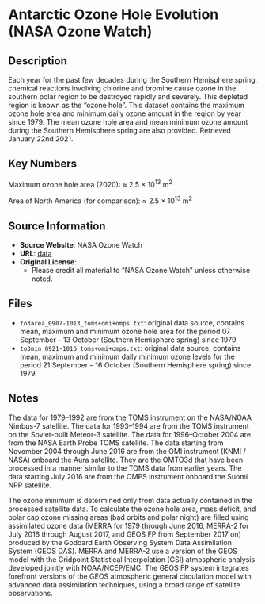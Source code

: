 
# Antarctic Ozone Hole Evolution (NASA Ozone Watch)

## Description
Each year for the past few decades during the Southern Hemisphere spring, chemical reactions involving chlorine and bromine cause ozone in the southern polar region to be destroyed rapidly and severely. This depleted region is known as the “ozone hole”. This dataset contains the maximum ozone hole area and minimum daily ozone amount in the region by year since 1979. The mean ozone hole area and mean minimum ozone amount during the Southern Hemisphere spring are also provided. Retrieved January 22nd 2021.

## Key Numbers

Maximum ozone hole area (2020): ≈ 2.5 &times; 10<sup>13</sup> m<sup>2</sup>

Area of North America (for comparison): ≈ 2.5 &times; 10<sup>13</sup> m<sup>2</sup>

## Source Information
* **Source Website**: NASA Ozone Watch
* **URL**: [data](https://ozonewatch.gsfc.nasa.gov/SH.html)
* **Original License**:
  - Please credit all material to “NASA Ozone Watch” unless otherwise noted.

## Files
* `to3area_0907-1013_toms+omi+omps.txt`: original data source, contains mean, maximum and minimum ozone hole area for the period 07 September – 13 October (Southern Hemisphere spring) since 1979.
* `to3min_0921-1016_toms+omi+omps.txt`: original data source, contains mean, maximum and minimum daily minimum ozone levels for the period 21 September – 16 October (Southern Hemisphere spring) since 1979.

## Notes
The data for 1979–1992 are from the TOMS instrument on the NASA/NOAA Nimbus-7 satellite. The data for 1993–1994 are from the TOMS instrument on the Soviet-built Meteor-3 satellite. The data for 1996–October 2004 are from the NASA Earth Probe TOMS satellite. The data starting from November 2004 through June 2016 are from the OMI instrument (KNMI / NASA) onboard the Aura satellite. They are the OMTO3d that have been processed in a manner similar to the TOMS data from earlier years. The data starting July 2016 are from the OMPS instrument onboard the Suomi NPP satellite.

The ozone minimum is determined only from data actually contained in the processed satellite data. To calculate the ozone hole area, mass deficit, and polar cap ozone missing areas (bad orbits and polar night) are filled using assimilated ozone data (MERRA for 1979 through June 2016, MERRA-2 for July 2016 through August 2017, and GEOS FP from September 2017 on) produced by the Goddard Earth Observing System Data Assimilation System (GEOS DAS). MERRA and MERRA-2 use a version of the GEOS model with the Gridpoint Statistical Interpolation (GSI) atmospheric analysis developed jointly with NOAA/NCEP/EMC. The GEOS FP system integrates forefront versions of the GEOS atmospheric general circulation model with advanced data assimilation techniques, using a broad range of satellite observations.


